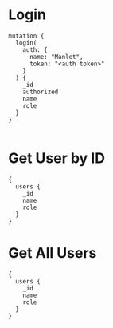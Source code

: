 # Login
```
mutation {
  login(
    auth: {
      name: "Manlet",
      token: "<auth token>"
    }
  ) {
    _id
    authorized
    name
    role
  }
}


```

# Get User by ID
```
{
  users {
    _id
    name
    role
  }
}
```

# Get All Users
```
{
  users {
    _id
    name
    role
  }
}
```
